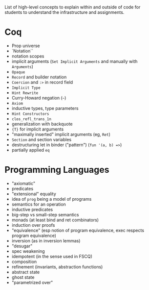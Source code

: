 List of high-level concepts to explain within and outside of code for students to understand the infrastructure and assignments.

# Coq

* Prop universe
* `Notation``
* notation scopes
* implicit arguments (`Set Implicit Arguments` and manually with `Arguments`)
* `Opaque`
* `Record` and builder notation
* `Coercion` and `:>` in record field
* `Implicit Type`
* `Hint Rewrite`
* Curry-Howard negation (`~`)
* `Axiom`
* inductive types, type parameters
* `Hint Constructors`
* `clos_refl_trans_1n`
* generalization with backquote
* `{T}` for implicit arguments
* "maximally inserted" implicit arguments (eg, `Ret`)
* `Section` and section variables
* destructuring let in binder ("pattern") (`fun '(a, b) =>`)
* partially applied `eq`

# Programming Languages

* "axiomatic"
* predicates
* "extensional" equality
* idea of `prog` being a model of programs
* semantics for an operation
* inductive predicates
* big-step vs small-step semantics
* monads (at least bind and ret combinators)
* induction over proofs
* "equivalence" (esp notion of program equivalence, exec respects program equivalence)
* inversion (as in inversion lemmas)
* "desugar"
* spec weakening
* idempotent (in the sense used in FSCQ)
* composition
* refinement (invariants, abstraction functions)
* abstract state
* ghost state
* "parametrized over"
